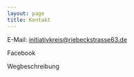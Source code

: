 ```yaml
---
layout: page
title: Kontakt
---
```

E-Mail: initiativkreis@riebeckstrasse63.de

Facebook

Wegbeschreibung
